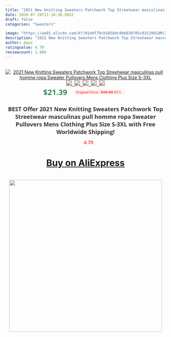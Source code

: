 ```yaml
---
title: "2021 New Knitting Sweaters Patchwork Top Streetwear masculinas pull homme ropa Sweater Pullovers Mens Clothing Plus Size S-3XL"
date: 2020-07-28T11:10:36.892Z
draft: false
categories: "Sweaters"

image: "https://ae01.alicdn.com/kf/H1e0f79cb50584c9bb630785c0322091dM/2021-New-Knitting-Sweaters-Patchwork-Top-Streetwear-masculinas-pull-homme-ropa-Sweater-Pullovers-Mens-Clothing-Plus.jpg"
description: "2021 New Knitting Sweaters Patchwork Top Streetwear masculinas pull homme ropa Sweater Pullovers Mens Clothing Plus Size S-3XL"
author: Agus
ratingvalue: 4.70
reviewcount: 1.666
---
```

<br>
<div style="text-align: center;">
<a href="https://s.click.aliexpress.com/e/_ALLqKD" target="_blank" rel="nofollow noopener noreferrer"><img alt="2021 New Knitting Sweaters Patchwork Top Streetwear masculinas pull homme ropa Sweater Pullovers Mens Clothing Plus Size S-3XL" class="magnifier-image" src="https://ae01.alicdn.com/kf/H1e0f79cb50584c9bb630785c0322091dM/2021-New-Knitting-Sweaters-Patchwork-Top-Streetwear-masculinas-pull-homme-ropa-Sweater-Pullovers-Mens-Clothing-Plus.jpg_640x640.jpg">
<br>
<img style="border:1px solid salmon" src="https://ae01.alicdn.com/kf/H1e0f79cb50584c9bb630785c0322091dM/2021-New-Knitting-Sweaters-Patchwork-Top-Streetwear-masculinas-pull-homme-ropa-Sweater-Pullovers-Mens-Clothing-Plus.jpg_120x120.jpg">&nbsp;&nbsp;<img style="border:1px solid salmon" src="https://ae01.alicdn.com/kf/H926880c23e654914b5627b70a29e19d9o/2021-New-Knitting-Sweaters-Patchwork-Top-Streetwear-masculinas-pull-homme-ropa-Sweater-Pullovers-Mens-Clothing-Plus.jpg_120x120.jpg">&nbsp;&nbsp;<img style="border:1px solid salmon" src="https://ae01.alicdn.com/kf/H1b80e67cc9c142e2a0b8fcca175d630fX/2021-New-Knitting-Sweaters-Patchwork-Top-Streetwear-masculinas-pull-homme-ropa-Sweater-Pullovers-Mens-Clothing-Plus.jpg_120x120.jpg">&nbsp;&nbsp;<img style="border:1px solid salmon" src="https://ae01.alicdn.com/kf/H4dfc8437960345d39149c864fac21020G/2021-New-Knitting-Sweaters-Patchwork-Top-Streetwear-masculinas-pull-homme-ropa-Sweater-Pullovers-Mens-Clothing-Plus.jpg_120x120.jpg">&nbsp;&nbsp;<img style="border:1px solid salmon" src="https://ae01.alicdn.com/kf/Hd0f400477fe04e989d8a1c55fbfa6271J/2021-New-Knitting-Sweaters-Patchwork-Top-Streetwear-masculinas-pull-homme-ropa-Sweater-Pullovers-Mens-Clothing-Plus.jpg_120x120.jpg"></a></div><br0>
<div style="text-align: center;"><span style="background-color: white; border: 0px; box-sizing: border-box; color: seagreen; display: inline-block; font-family: &quot;open sans&quot; , &quot;arial&quot; , &quot;helvetica&quot; , sans-serif , &quot;heiti&quot;; font-size: 24px; font-stretch: inherit; font-weight: 700; line-height: inherit; margin: 0px 10px 0px 0px; padding: 0px; vertical-align: middle;">$21.39 </span>
<span style="background: rgb(255 , 241 , 241); border-radius: 3px; border: 0px; box-sizing: border-box; color: #ff4747; display: inline-block; font-family: inherit; font-size: 12px; font-stretch: inherit; font-style: inherit; font-variant: inherit; font-weight: 600; line-height: inherit; margin: 0px; padding: 2px 5px; transform: scale(0.9); vertical-align: middle;">Original Price : <b style="text-decoration: line-through;">$36.88 </b> 42%&nbsp;&nbsp;</span></div>
<h1 style="color: #333333; display: inline-block; font-family: &quot;open sans&quot; , &quot;arial&quot; , &quot;helvetica&quot; , sans-serif , &quot;heiti&quot;; font-size: 18px; font-stretch: inherit; font-weight: 700; text-align: center;">BEST Offer 2021 New Knitting Sweaters Patchwork Top Streetwear masculinas pull homme ropa Sweater Pullovers Mens Clothing Plus Size S-3XL with Free Worldwide Shipping!</h1>
<div style="color: #ff4747; text-align: center;">
<img src="https://4.bp.blogspot.com/-M0ZcTcb-5uY/XleCXlxnR4I/AAAAAAAAAEc/OrjgMkXV1oMQFaCRZj5HQwOCBcu3w1FegCPcBGAYYCw/s1600/star.png" style="height: 15px;">&nbsp;<b>4.70</b></div>
<div class="button_cont" align="center"><a class="buynow_a" href="https://s.click.aliexpress.com/e/_ALLqKD" target="_blank" rel="nofollow noopener noreferrer"><H1>Buy on AliExpress</H1></a></div><br>
<div class="separator" style="clear: both; text-align: center;">
<img src="https://lh3.googleusercontent.com/-pTy5HemUv9M/XlePHvY0dAI/AAAAAAAAAE4/0nX5iRUoIWY8eMW9Dpxeirr157OZliDIgCLcBGAsYHQ/s1600/badge.gif" width="480">
</div>
